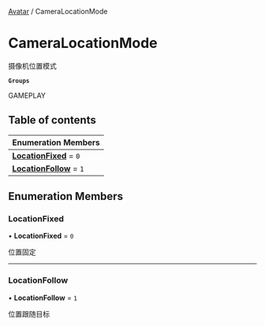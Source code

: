 [Avatar](../groups/Avatar.Avatar.md) / CameraLocationMode

# CameraLocationMode <Badge type="tip" text="Enumeration" /> <Score text="CameraLocationMode" />

摄像机位置模式

**`Groups`**

GAMEPLAY

## Table of contents

| Enumeration Members |
| :-----|
| **[LocationFixed](Gameplay.CameraLocationMode.md#locationfixed)** = ``0`` <br> |
| **[LocationFollow](Gameplay.CameraLocationMode.md#locationfollow)** = ``1`` <br> |

## Enumeration Members

### LocationFixed <Score text="LocationFixed" /> 

• **LocationFixed** = ``0``

位置固定

___

### LocationFollow <Score text="LocationFollow" /> 

• **LocationFollow** = ``1``

位置跟随目标
